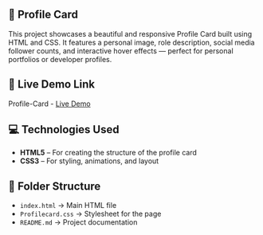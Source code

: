 ## 🌟 Profile Card

This project showcases a beautiful and responsive Profile Card built using HTML and CSS.
It features a personal image, role description, social media follower counts, and interactive hover effects — perfect for personal portfolios or developer profiles.

## 🔗 Live Demo Link

Profile-Card - [Live Demo](https://prakruthi-g-h.github.io/HTML-AND-CSS-MINI-PROJECTS/Profile-Card)

## 💻 Technologies Used

- **HTML5** – For creating the structure of the profile card
- **CSS3** – For styling, animations, and layout

## 📁 Folder Structure

- `index.html` → Main HTML file  
- `Profilecard.css` → Stylesheet for the page  
- `README.md` → Project documentation
